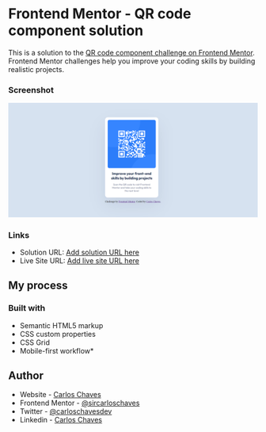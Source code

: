 # Frontend Mentor - QR code component solution

This is a solution to the [QR code component challenge on Frontend Mentor](https://www.frontendmentor.io/challenges/qr-code-component-iux_sIO_H). Frontend Mentor challenges help you improve your coding skills by building realistic projects. 

### Screenshot

![](images/screenshot.png)

### Links

- Solution URL: [Add solution URL here](https://your-solution-url.com)
- Live Site URL: [Add live site URL here](https://your-live-site-url.com)

## My process

### Built with

- Semantic HTML5 markup
- CSS custom properties
- CSS Grid
- Mobile-first workflow*

## Author

- Website - [Carlos Chaves](https://github.com/sircarloschaves)
- Frontend Mentor - [@sircarloschaves](https://www.frontendmentor.io/profile/sircarloschaves)
- Twitter - [@carloschavesdev](https://twitter.com/carloschavesdev)
- Linkedin - [Carlos Chaves](https://www.linkedin.com/in/carloschavesdev/)
